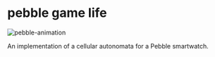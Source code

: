 # pebble game life

![pebble-animation](https://cloud.githubusercontent.com/assets/95347/7220306/5bd904b4-e690-11e4-896f-f76b4f7c685f.gif)

An implementation of a cellular autonomata for a Pebble smartwatch.
